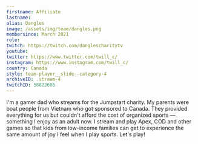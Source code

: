 ```yaml
---
firstname: Affiliate
lastname:
alias: Dangles
image: /assets/img/team/dangles.png
membersince: March 2021
role: 
twitch: https://twitch.com/danglescharitytv
youtube:
twitter: https://www.twitter.com/twill_c/
instagram: https://www.instagram.com/twill_c/
country: Canada
style: team-player__slide--category-4
archiveID: .stream-4
twitchID: 58822606 
---
```

I'm a gamer dad who streams for the Jumpstart charity. My parents were boat people from Vietnam who got sponsored to Canada. They provided everything for us but couldn't afford the cost of organized sports — something I enjoy as an adult now. I stream and play Apex, COD and other games so that kids from low-income families can get to experience the same amount of joy I feel when I play sports. Let's play!